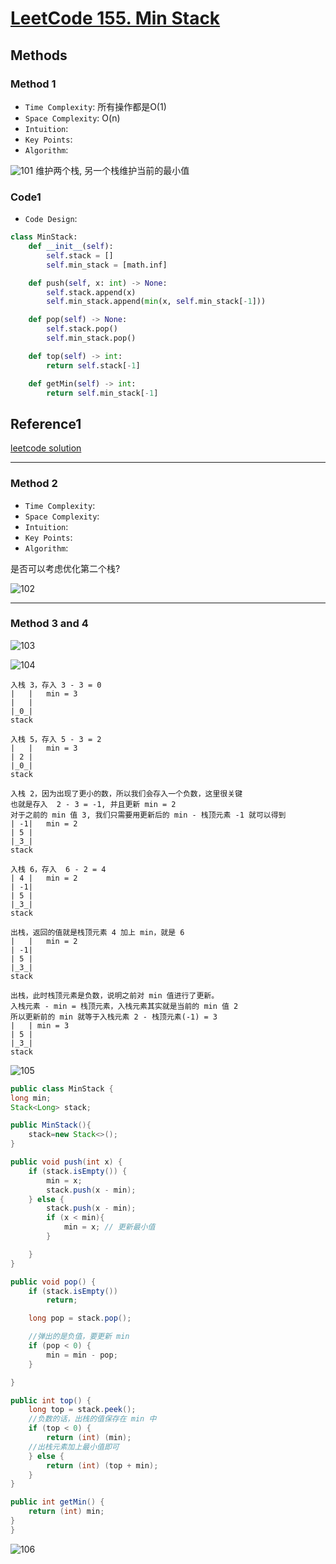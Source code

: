 # [LeetCode 155. Min Stack](https://leetcode-cn.com/problems/min-stack/)

## Methods

### Method 1

* `Time Complexity`: 所有操作都是O(1)
* `Space Complexity`: O(n)
* `Intuition`:
* `Key Points`:
* `Algorithm`:

![101](../../Image/101.png)
维护两个栈, 另一个栈维护当前的最小值

### Code1

* `Code Design`:

```python
class MinStack:
    def __init__(self):
        self.stack = []
        self.min_stack = [math.inf]

    def push(self, x: int) -> None:
        self.stack.append(x)
        self.min_stack.append(min(x, self.min_stack[-1]))

    def pop(self) -> None:
        self.stack.pop()
        self.min_stack.pop()

    def top(self) -> int:
        return self.stack[-1]

    def getMin(self) -> int:
        return self.min_stack[-1]

```

## Reference1

[leetcode solution](https://leetcode-cn.com/problems/min-stack/solution/zui-xiao-zhan-by-leetcode-solution/)

----------------------

### Method 2

* `Time Complexity`:
* `Space Complexity`:
* `Intuition`:
* `Key Points`:
* `Algorithm`:

是否可以考虑优化第二个栈?

![102](../../Image/102.png)

----------------------

### Method 3 and 4

![103](../../Image/103.png)

![104](../../Image/104.png)

```
入栈 3，存入 3 - 3 = 0
|   |   min = 3
|   |     
|_0_|    
stack   

入栈 5，存入 5 - 3 = 2
|   |   min = 3
| 2 |     
|_0_|    
stack  

入栈 2，因为出现了更小的数，所以我们会存入一个负数，这里很关键
也就是存入  2 - 3 = -1, 并且更新 min = 2 
对于之前的 min 值 3, 我们只需要用更新后的 min - 栈顶元素 -1 就可以得到    
| -1|   min = 2
| 5 |     
|_3_|    
stack  

入栈 6，存入  6 - 2 = 4
| 4 |   min = 2
| -1| 
| 5 |     
|_3_|    
stack  

出栈，返回的值就是栈顶元素 4 加上 min，就是 6
|   |   min = 2
| -1| 
| 5 |     
|_3_|    
stack  

出栈，此时栈顶元素是负数，说明之前对 min 值进行了更新。
入栈元素 - min = 栈顶元素，入栈元素其实就是当前的 min 值 2
所以更新前的 min 就等于入栈元素 2 - 栈顶元素(-1) = 3
|   | min = 3
| 5 |     
|_3_|    
stack     
```
![105](../../Image/105.png)

```java
public class MinStack {
long min;
Stack<Long> stack;

public MinStack(){
    stack=new Stack<>();
}

public void push(int x) {
    if (stack.isEmpty()) {
        min = x;
        stack.push(x - min);
    } else {
        stack.push(x - min);
        if (x < min){
            min = x; // 更新最小值
        }

    }
}

public void pop() {
    if (stack.isEmpty())
        return;

    long pop = stack.pop();

    //弹出的是负值，要更新 min
    if (pop < 0) {
        min = min - pop;
    }

}

public int top() {
    long top = stack.peek();
    //负数的话，出栈的值保存在 min 中
    if (top < 0) {
        return (int) (min);
    //出栈元素加上最小值即可
    } else {
        return (int) (top + min);
    }
}

public int getMin() {
    return (int) min;
}
}

```

![106](../../Image/106.png)